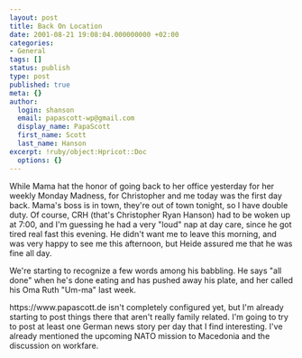 ```yaml
---
layout: post
title: Back On Location
date: 2001-08-21 19:08:04.000000000 +02:00
categories:
- General
tags: []
status: publish
type: post
published: true
meta: {}
author:
  login: shanson
  email: papascott-wp@gmail.com
  display_name: PapaScott
  first_name: Scott
  last_name: Hanson
excerpt: !ruby/object:Hpricot::Doc
  options: {}
---
```

<p>While Mama hat the honor of going back to her office yesterday for her weekly Monday Madness, for Christopher and me today was the first day back. Mama's boss is in town, they're out of town tonight, so I have double duty. Of course, CRH (that's Christopher Ryan Hanson) had to be woken up at 7:00, and I'm guessing he had a very "loud" nap at day care, since he got tired real fast this evening. He didn't want me to leave this morning, and was very happy to see me this afternoon, but Heide assured me that he was fine all day.</p>
<p>We're starting to recognize a few words among his babbling. He says "all done" when he's done eating and has pushed away his plate, and her called his Oma Ruth "Um-ma" last week. </p>
<p>https://www.papascott.de isn't completely configured yet, but I'm already starting to post things there that aren't really family related. I'm going to try to post at least one German news story per day that I find interesting. I've already mentioned the upcoming NATO mission to Macedonia and the discussion on workfare.</p>
